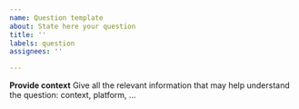 ```yaml
---
name: Question template
about: State here your question
title: ''
labels: question
assignees: ''

---
```


**Provide context**
Give all the relevant information that may help understand the question: context, platform, ...
